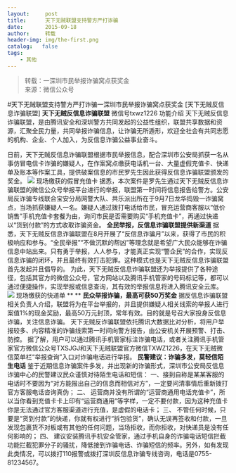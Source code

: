 ```yaml
---
layout:     post
title:      天下无贼联盟支持警方严打诈骗
date:       2015-09-18
author:     转载
header-img: img/the-first.png
catalog:   false
tags:
    - 其他
---
```


<blockquote><p>转载：一深圳市民举报诈骗窝点获奖金<br>
来源：微信公众号</p></blockquote>

#天下无贼联盟支持警方严打诈骗一深圳市民举报诈骗窝点获奖金
[天下无贼反信息诈骗联盟]
**天下无贼反信息诈骗联盟**
微信号txwz1226
功能介绍
天下无贼反信息诈骗联盟，是由腾讯安全和深圳警方共同发起的公益性组织，联盟共享数据和资源，汇聚全民力量，共同举报诈骗信息，让诈骗无所遁形，欢迎全社会有共同志愿的机构、企业、个人加入，为反信息诈骗公益事业奋斗。

日前，天下无贼反信息诈骗联盟根据市民举报信息，配合深圳市公安局抓获一名从事仿冒电信卡诈骗的嫌疑人，在作案窝点缴获电话机一台、大量虚假充值卡、快递单及账本等作案工具，提供破案信息的市民罗先生因此获得反信息诈骗联盟颁发的奖金。
![]({{site.baseurl}}/postimg/3Frx8wcpibSu0w8uInZvauK45abe2Xw2mCpIOfVIczNMWrc4SJNSORuicRywkVKzTUiaoiaFyYw7LEGAWmYSiaDRLWg.jpeg)
现场缴获的假冒充值卡
据悉，本次案件是罗先生通过天下无贼反信息诈骗联盟的微信公众号举报平台进行的举报，联盟第一时间将信息报告给警方。公安局反诈骗专线联合宝安分局网警大队、共乐派出所在于9月7日龙华捣毁一诈骗窝点，当场抓获嫌疑人一名。嫌疑人通过拨打电话给市民，冒充运营商客服以“低价销售”手机充值卡套餐为由，询问市民是否需要购买“手机充值卡”，再通过快递以“货到付款”的方式收取诈骗资金。
**全民举报，反信息诈骗联盟提供新渠道**
据悉，天下无贼反信息诈骗联盟在8月开展了“反信息诈骗月”以来，获得了市民的积极响应和参与。“全民举报”“不做沉默的帮凶”等理念就是希望广大民众能够在诈骗信息中站出来。只有勇于举报，人人参与，才能真正实现“警企民”的合作，实现反信息诈骗的闭环，并且最终有效打击犯罪。这种模式也是天下无贼反信息诈骗联盟首先发起并且倡导的。
为此，天下无贼反信息诈骗联盟还为举报提供了各种途径，包括其官方的微信公众号，官方网站以及腾讯手机管家的号码标记等，都可以通过便捷操作，实现举报或信息查询，其有效的举报信息将进入腾讯安全云库。
![]({{site.baseurl}}/postimg/3Frx8wcpibSu0w8uInZvauK45abe2Xw2moZpYVic4L5LCJMzB2vC9aC2oIFHIIUPruywSNA03a2HPiaRaDu4E4XaQ.jpeg)
现场缴获的快递单
**
**
**民众举报诈骗，最高可获50万奖金**
据反信息诈骗联盟相关负责人介绍，联盟将为在平台举报的，并且提供嫌疑人相关线索的举报人进行案值1%的现金奖励，最高50万元封顶，常年有效。目的就是号召大家投身反信息诈骗，关注信息诈骗。
天下无贼反诈骗联盟依托腾讯大数据比对分析，将用户举报较多、内容精准的诈骗线索第一时间向警方报告，由公安机关开展预警、打击、防控。
据了解，用户可以通过腾讯手机管家标注诈骗电话，或者关注腾讯手机管家官方微信公众号TXSJGJ和天下无贼联盟官方微信TXWZ1226，在天下无贼微信菜单栏“举报查询”入口对诈骗电话进行举报。
**民警建议：诈骗多发，莫轻信陌生电话**
鉴于近期信息诈骗案件多发，并出现新的诈骗形式，深圳市公安局反信息诈骗中心的民警建议民众谨慎对待陌生电话和短信：
一、接到自称是某某客服的电话时不要因为“对方能报出自己的信息而相信对方”，一定要问清事情后重新拨打官方客服电话咨询真伪；
二、
运营商并没有所谓的“运营商通用电话充值卡”，所以当你看到充值卡卡上印有“运营商通用”等字样，一定不要付款，因为这种充值卡你是无法通过官方客服渠道进行充值，是虚假的电话卡；
三、
不管任何时候，只要是“货到付款”的快递，你就有权进行“拆包验货”，确认无误再签收和付款，一旦发现包裹货不对板或有其他的任何问题，当场拒收，而你拒收，对快递员是没有任何影响的；
四、
建议安装腾讯手机安全管家，通过手机自身的诈骗电话短信拦截功能拦截犯罪分子的骚扰，降低接到诈骗电话、诈骗短信的频率。另外，如有发现此类情况，可以拨打110报警或拨打深圳反信息诈骗专线咨询，电话是0755-81234567。
